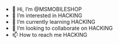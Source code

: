 - 👋 Hi, I’m @MSMOBILESHOP
- 👀 I’m interested in HACKING 
- 🌱 I’m currently learning HACKING 
- 💞️ I’m looking to collaborate on HACKING 
- 📫 How to reach me HACKING

<!---
MSMOBILESHOP/MSMOBILESHOP is a ✨ special ✨ repository because its `README.md` (this file) appears on your GitHub profile.
You can click the Preview link to take a look at your changes.
--->
